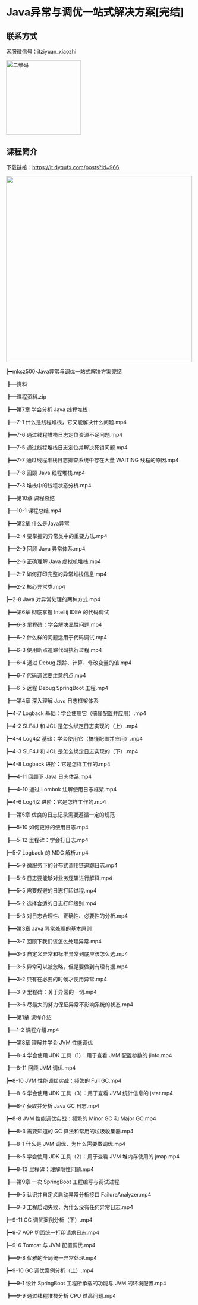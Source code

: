 # Java异常与调优一站式解决方案[完结]

## 联系方式

客服微信号：itziyuan_xiaozhi

<img src="https://ziyuanyun.oss-cn-guangzhou.aliyuncs.com/common/20240614073449/666b82192834a.jpg" width="200" height="200" alt="二维码">

## 课程简介

下载链接：https://it.dyqufx.com/posts?id=966

<img src="https://ziyuanyun.oss-cn-guangzhou.aliyuncs.com/yun/20240515153443/66446593b34d2.jpg" width="500" alt="">

  ┣━mksz500-Java异常与调优一站式解决方案[完结](1)

 ┣━资料

 ┣━课程资料.zip

 ┣━第7章 学会分析 Java 线程堆栈

 ┣━7-1 什么是线程堆栈，它又能解决什么问题.mp4

 ┣━7-6 通过线程堆栈日志定位资源不足问题.mp4

 ┣━7-5 通过线程堆栈日志定位并解决死锁问题.mp4

 ┣━7-7 通过线程堆栈日志排查系统中存在大量 WAITING 线程的原因.mp4

 ┣━7-8 回顾 Java 线程堆栈.mp4

 ┣━7-3 堆栈中的线程状态分析.mp4

 ┣━第10章 课程总结

 ┣━10-1 课程总结.mp4

 ┣━第2章 什么是Java异常

 ┣━2-4 要掌握的异常类中的重要方法.mp4

 ┣━2-9 回顾 Java 异常体系.mp4

 ┣━2-6 正确理解 Java 虚拟机堆栈.mp4

 ┣━2-7 如何打印完整的异常堆栈信息.mp4

 ┣━2-2 核心异常类.mp4

 ┣━2-8 Java 对异常处理的两种方式.mp4

 ┣━第6章 彻底掌握 Intellij IDEA 的代码调试

 ┣━6-8 里程碑：学会解决显性问题.mp4

 ┣━6-2 什么样的问题适用于代码调试.mp4

 ┣━6-3 使用断点追踪代码执行过程.mp4

 ┣━6-4 通过 Debug 跟踪、计算、修改变量的值.mp4

 ┣━6-7 代码调试要注意的点.mp4

 ┣━6-5 远程 Debug SpringBoot 工程.mp4

 ┣━第4章 深入理解 Java 日志框架体系

 ┣━4-7 Logback 基础：学会使用它（搞懂配置并应用）.mp4

 ┣━4-2 SLF4J 和 JCL 是怎么绑定日志实现的（上）.mp4

 ┣━4-4 Log4j2 基础：学会使用它（搞懂配置并应用）.mp4

 ┣━4-3 SLF4J 和 JCL 是怎么绑定日志实现的（下）.mp4

 ┣━4-8 Logback 进阶：它是怎样工作的.mp4

 ┣━4-11 回顾下 Java 日志体系.mp4

 ┣━4-10 通过 Lombok 注解使用日志框架.mp4

 ┣━4-6 Log4j2 进阶：它是怎样工作的.mp4

 ┣━第5章 优良的日志记录需要遵循一定的规范

 ┣━5-10 如何更好的使用日志.mp4

 ┣━5-12 里程碑：学会打日志.mp4

 ┣━5-7 Logback 的 MDC 解析.mp4

 ┣━5-9 微服务下的分布式调用链追踪日志.mp4

 ┣━5-6 日志要能够对业务逻辑进行解释.mp4

 ┣━5-5 需要规避的日志打印过程.mp4

 ┣━5-2 选择合适的日志打印级别.mp4

 ┣━5-3 对日志合理性、正确性、必要性的分析.mp4

 ┣━第3章 Java 异常处理的基本原则

 ┣━3-7 回顾下我们该怎么处理异常.mp4

 ┣━3-3 自定义异常和标准异常到底应该怎么选.mp4

 ┣━3-5 异常可以被忽略，但是要做到有理有据.mp4

 ┣━3-2 只有在必要的时候才使用异常.mp4

 ┣━3-9 里程碑：关于异常的一切.mp4

 ┣━3-6 尽最大的努力保证异常不影响系统的状态.mp4

 ┣━第1章 课程介绍

 ┣━1-2 课程介绍.mp4

 ┣━第8章 理解并学会 JVM 性能调优

 ┣━8-4 学会使用 JDK 工具（1）：用于查看 JVM 配置参数的 jinfo.mp4

 ┣━8-11 回顾 JVM 调优.mp4

 ┣━8-10 JVM 性能调优实战：频繁的 Full GC.mp4

 ┣━8-6 学会使用 JDK 工具（3）：用于查看 JVM 统计信息的 jstat.mp4

 ┣━8-7 获取并分析 Java GC 日志.mp4

 ┣━8-8 JVM 性能调优实战：频繁的 Minor GC 和 Major GC.mp4

 ┣━8-3 需要知道的 GC 算法和常用的垃圾收集器.mp4

 ┣━8-1 什么是 JVM 调优，为什么需要做调优.mp4

 ┣━8-5 学会使用 JDK 工具（2）：用于查看 JVM 堆内存使用的 jmap.mp4

 ┣━8-13 里程碑：理解隐性问题.mp4

 ┣━第9章 一次 SpringBoot 工程编写与调试过程

 ┣━9-5 认识并自定义启动异常分析接口 FailureAnalyzer.mp4

 ┣━9-3 工程启动失败，为什么没有任何异常日志.mp4

 ┣━9-11 GC 调优案例分析（下）.mp4

 ┣━9-7 AOP 切面统一打印请求日志.mp4

 ┣━9-6 Tomcat 与 JVM 配置调优.mp4

 ┣━9-8 优雅的全局统一异常处理.mp4

 ┣━9-10 GC 调优案例分析（上）.mp4

 ┣━9-1 设计 SpringBoot 工程所承载的功能与 JVM 的环境配置.mp4

 ┣━9-9 通过线程堆栈分析 CPU 过高问题.mp4

  